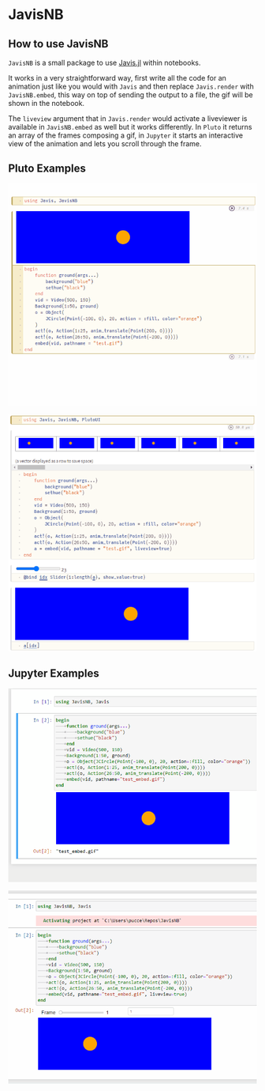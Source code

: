 # JavisNB

## How to use JavisNB

`JavisNB` is a small package to use [Javis.jl](https://juliaanimators.github.io/Javis.jl/stable/) within notebooks.

It works in a very straightforward way, first write all the code for an animation 
just like you would with `Javis` and then replace `Javis.render` with `JavisNB.embed`, 
this way on top of sending the output to a file, the gif will be shown in the notebook.

The `liveview` argument that in `Javis.render` would activate a liveviewer is available 
in `JavisNB.embed` as well but it works differently. In `Pluto` it returns
an array of the frames composing a gif, in `Jupyter` it starts an interactive view of the
animation and lets you scroll through the frame.

## Pluto Examples

![](../assets/JavisNB_pluto_shown.gif)

![](../assets/JavisNB_pluto_liveview_shown.gif)

## Jupyter Examples

![](../assets/JavisNB_jupyter_shown.gif)

![](../assets/JavisNB_jupyter_liveview_shown.gif)
